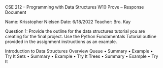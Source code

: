 CSE 212 – Programming with Data Structures
 W10 Prove – Response Document

Name:	Krisstopher Nielsen
Date:	6/18/2022
Teacher:	Bro. Kay

Question 1:  Provide the outline for the data structures tutorial you are creating for the final project.  Use the Python Fundamentals Tutorial outline provided in the assignment instructions as an example.

Introduction to Data Structures 
Overview
Queue
•	Summary
•	Example
•	Try It
Sets
•	Summary
•	Example
•	Try It
Trees
•	Summary
•	Example
•	Try It

